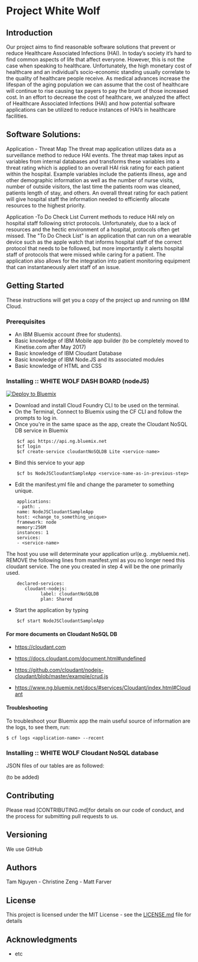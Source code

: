 # Project White Wolf

## Introduction
Our project aims to find reasonable software solutions that prevent or reduce Healthcare Associated Infections (HAI).
In today’s society it’s hard to find common aspects of life that affect everyone. However, this is not the case when speaking to healthcare. Unfortunately, the high monetary cost of healthcare and an individual’s socio-economic standing usually correlate to the quality of healthcare people receive. As medical advances increase the lifespan of the aging population we can assume that the cost of healthcare will continue to rise causing tax payers to pay the brunt of those increased cost.
In an effort to decrease the cost of healthcare, we analyzed the affect of Healthcare Associated Infections (HAI) and how potential software applications can be utilized to reduce instances of HAI’s in healthcare facilities. 

## Software Solutions: 

Application - Threat Map
The threat map application utilizes data as a surveillance method to reduce HAI events. The threat map takes input as variables from internal databases and transforms
these variables into a threat rating which is applied to an overall HAI risk rating for each patient within the hospital. Example variables include 
the patients illness, age and other demographic information as well as the number of nurse visits, number of outside visitors, the last time the patients room was cleaned,
patients length of stay, and others. An overall threat rating for each patient will give hospital staff the information needed to efficiently allocate resources to the highest priority.      

Application -To Do Check List
Current methods to reduce HAI rely on hospital staff following strict protocols. Unfortunately, due to a lack of resources and the hectic environment of 
a hospital, protocols often get missed. The "To Do Check List" is an application that can run on a wearable device such as the apple watch that informs hospital staff
of the correct protocol that needs to be followed, but more importantly it alerts hospital staff of protocols that were missed while caring for a patient. The application
also allows for the integration into patient monitoring equipment that can instantaneously alert staff of an issue.      

## Getting Started

These instructions will get you a copy of the project up and running on IBM Cloud.

### Prerequisites

* An IBM Bluemix account (free for students).
* Basic knowledge of IBM Mobile app builder (to be completely moved to Kinetise.com after May 2017)
* Basic knowledge of IBM Cloudant Database
* Basic knowledge of IBM Node.JS and its associated modules
* Basic knowledge of HTML and CSS

### Installing :: WHITE WOLF DASH BOARD (nodeJS)

[![Deploy to Bluemix](https://bluemix.net/deploy/button.png)](https://hub.jazz.net/deploy/index.html?repository=https://github.com/genterist/whiteWolf/tree/master/whiteWolf-nodejs-master)

* Download and install Cloud Foundry CLI to be used on the terminal.
* On the Terminal, Connect to Bluemix using the CF CLI and follow the prompts to log in. 
* Once you're in the same space as the app, create the Cloudant NoSQL DB service in Bluemix
```
    $cf api https://api.ng.bluemix.net
    $cf login
    $cf create-service cloudantNoSQLDB Lite <service-name>
```
* Bind this service to your app
```
    $cf bs NodeJSCloudantSampleApp <service-name-as-in-previous-step>
```
* Edit the manifest.yml file and change the <application-host> parameter to something unique.
```
    applications:
    - path: .
    name: NodeJSCloudantSampleApp
    host: <change_to_something_unique>
    framework: node
    memory:256M
    instances: 1
    services:
    - <service-name>
```
   The host you use will determinate your application url(e.g. <host>.mybluemix.net). REMOVE the following lines from manifest.yml as you no longer need this cloudant service. The one you created in step 4 will be the one primarily used.
```   
	declared-services:
  	   cloudant-nodejs:
    	     label: cloudantNoSQLDB
    	     plan: Shared
```    	     
* Start the application by typing
```
    $cf start NodeJSCloudantSampleApp
```  

#### For more documents on Cloudant NoSQL DB

* https://cloudant.com

* https://docs.cloudant.com/document.html#undefined

* https://github.com/cloudant/nodejs-cloudant/blob/master/example/crud.js

* https://www.ng.bluemix.net/docs/#services/Cloudant/index.html#Cloudant


#### Troubleshooting

To troubleshoot your Bluemix app the main useful source of information are the logs, to see them, run:

  ```
  $ cf logs <application-name> --recent
  ```

### Installing :: WHITE WOLF Cloudant NoSQL database

JSON files of our tables are as followed:

(to be added)



## Contributing

Please read [CONTRIBUTING.md]for details on our code of conduct, and the process for submitting pull requests to us.

## Versioning

We use GitHub

## Authors

Tam Nguyen - Christine Zeng - Matt Farver

## License

This project is licensed under the MIT License - see the [LICENSE.md](LICENSE.md) file for details

## Acknowledgments
* etc
